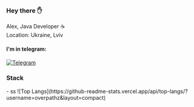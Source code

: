 <h3> Hey there ✋</h3>

Alex, Java Developer ☕️<br>
Location: Ukraine, Lviv

<h4> I'm in telegram:</h4>

[![Telegram](https://img.shields.io/badge/Telegram-blue.svg?style=flat-square&logo=telegram)](https://t.me/uzing_s)
  
<h3> Stack </h3>
- ss
![Top Langs](https://github-readme-stats.vercel.app/api/top-langs/?username=overpathz&layout=compact)
